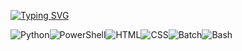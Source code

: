 [![Typing SVG](https://readme-typing-svg.demolab.com/?lines=J.Barrett;Cybersecurity,+AI,+CV)](https://git.io/typing-svg)

![Python](https://img.shields.io/badge/-Python-black?style=flat-square&logo=python)![PowerShell](https://img.shields.io/badge/-PowerShell-black?style=flat-square&logo=powershell)![HTML](https://img.shields.io/badge/-HTML-black?style=flat-square&logo=html5)![CSS](https://img.shields.io/badge/-CSS-black?style=flat-square&logo=css3)![Batch](https://img.shields.io/badge/-Batch-black?style=flat-square&logo=windows)![Bash](https://img.shields.io/badge/-Bash-black?style=flat-square&logo=gnu-bash)
